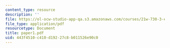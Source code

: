```yaml
---
content_type: resource
description: ''
file: https://ol-ocw-studio-app-qa.s3.amazonaws.com/courses/21w-730-3-expository-writing-autobiography-theory-and-practice-spring-2001/443f4510c410d19227c8b011526e90c0_paper1.pdf
file_type: application/pdf
resourcetype: Document
title: paper1.pdf
uid: 443f4510-c410-d192-27c8-b011526e90c0
---
```

